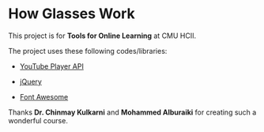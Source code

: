 # How Glasses Work

This project is for **Tools for Online Learning** at CMU HCII.

The project uses these following codes/libraries:

- [YouTube Player API](https://developers.google.com/youtube/iframe_api_reference)

- [jQuery](https://jquery.com/)

- [Font Awesome](https://fontawesome.com/)

Thanks **Dr. Chinmay Kulkarni** and **Mohammed Alburaiki** for creating such a wonderful course.
